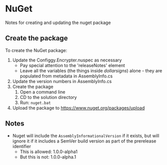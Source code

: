 # NuGet

Notes for creating and updating the nuget package

## Create the package

To create the NuGet package:

1. Update the Configgy.Encrypter.nuspec as necessary
    * Pay special attention to the 'releaseNotes' element
    * Leave all the variables (the things inside $dollar signs$) alone - they are populated from metadata in AssemblyInfo.cs
2. Update the version numbers in AssemblyInfo.cs
3. Create the package
    1. Open a command line
    2. CD to the solution directory
    3. Run: `nuget.bat`
4. Upload the package to https://www.nuget.org/packages/upload

## Notes

* Nuget will include the `AssemblyInformationalVersion` if it exists, but will ignore it if it includes a SemVer build version as part of the prerelease identifier
    * This is allowed: 1.0.0-alpha1
    * But this is not: 1.0.0-alpha.1
